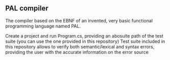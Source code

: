 ## PAL compiler

The compiler based on the EBNF of an invented, very basic functional programming language named PAL.

Create a project and run Program.cs, providing an abosulte path of the test suite (you can use the one provided in this repository)
Test suite included in this repository allows to verify both semantic/lexical and syntax errors, providing the user with the accurate information on the error source
